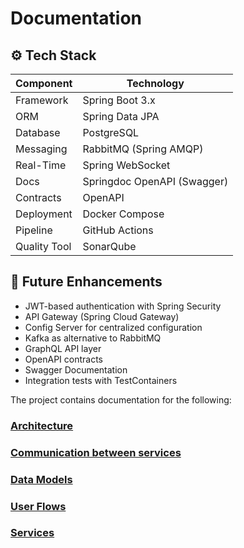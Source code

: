 # Documentation

## ⚙️ Tech Stack

| Component    | Technology                  |
|--------------|-----------------------------|
| Framework    | Spring Boot 3.x             |
| ORM          | Spring Data JPA             |
| Database     | PostgreSQL                  |
| Messaging    | RabbitMQ (Spring AMQP)      |
| Real-Time    | Spring WebSocket            |
| Docs         | Springdoc OpenAPI (Swagger) |
| Contracts    | OpenAPI                     |
| Deployment   | Docker Compose              |
| Pipeline     | GitHub Actions              |
| Quality Tool | SonarQube                   |

## 🚀 Future Enhancements

- JWT-based authentication with Spring Security
- API Gateway (Spring Cloud Gateway)
- Config Server for centralized configuration
- Kafka as alternative to RabbitMQ
- GraphQL API layer
- OpenAPI contracts
- Swagger Documentation
- Integration tests with TestContainers


The project contains documentation for the following:

### [Architecture](architecture/architecture.md)

### [Communication between services](communication/communication.md)

### [Data Models](dataModel/dataModel.md)

### [User Flows](flows/flows.md)

### [Services](services/services.md)

